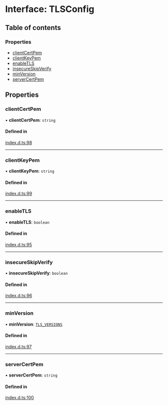 # Interface: TLSConfig

## Table of contents

### Properties

- [clientCertPem](TLSConfig.md#clientcertpem)
- [clientKeyPem](TLSConfig.md#clientkeypem)
- [enableTLS](TLSConfig.md#enabletls)
- [insecureSkipVerify](TLSConfig.md#insecureskipverify)
- [minVersion](TLSConfig.md#minversion)
- [serverCertPem](TLSConfig.md#servercertpem)

## Properties

### clientCertPem

• **clientCertPem**: `string`

#### Defined in

[index.d.ts:98](https://github.com/mostafa/xk6-kafka/blob/1eb698c/index.d.ts#L98)

___

### clientKeyPem

• **clientKeyPem**: `string`

#### Defined in

[index.d.ts:99](https://github.com/mostafa/xk6-kafka/blob/1eb698c/index.d.ts#L99)

___

### enableTLS

• **enableTLS**: `boolean`

#### Defined in

[index.d.ts:95](https://github.com/mostafa/xk6-kafka/blob/1eb698c/index.d.ts#L95)

___

### insecureSkipVerify

• **insecureSkipVerify**: `boolean`

#### Defined in

[index.d.ts:96](https://github.com/mostafa/xk6-kafka/blob/1eb698c/index.d.ts#L96)

___

### minVersion

• **minVersion**: [`TLS_VERSIONS`](../enums/TLS_VERSIONS.md)

#### Defined in

[index.d.ts:97](https://github.com/mostafa/xk6-kafka/blob/1eb698c/index.d.ts#L97)

___

### serverCertPem

• **serverCertPem**: `string`

#### Defined in

[index.d.ts:100](https://github.com/mostafa/xk6-kafka/blob/1eb698c/index.d.ts#L100)
